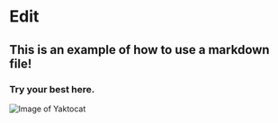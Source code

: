 # Edit
## This is an example of how to use a markdown file!
### Try your best here.

![Image of Yaktocat](https://octodex.github.com/images/yaktocat.png)
